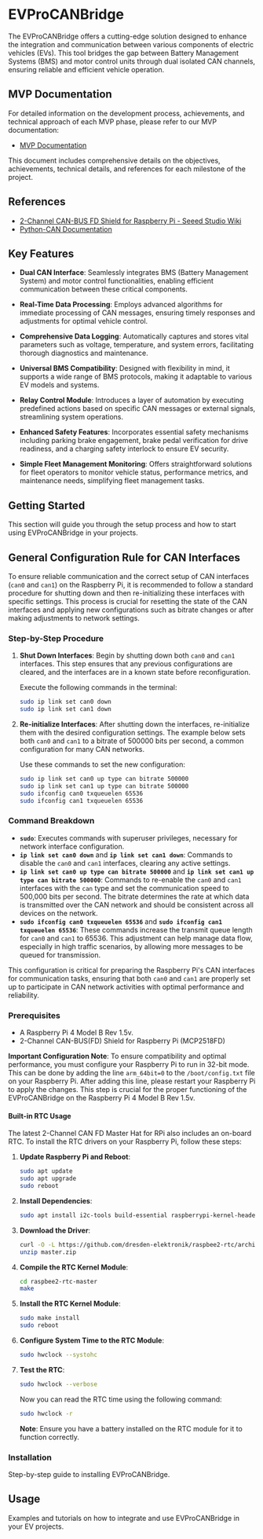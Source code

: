 # EVProCANBridge

The EVProCANBridge offers a cutting-edge solution designed to enhance the integration and communication between various components of electric vehicles (EVs). This tool bridges the gap between Battery Management Systems (BMS) and motor control units through dual isolated CAN channels, ensuring reliable and efficient vehicle operation.


## MVP Documentation

For detailed information on the development process, achievements, and technical approach of each MVP phase, please refer to our MVP documentation:

- [MVP Documentation](docs/MVP_DOC.md)

This document includes comprehensive details on the objectives, achievements, technical details, and references for each milestone of the project.

## References

- [2-Channel CAN-BUS FD Shield for Raspberry Pi - Seeed Studio Wiki](https://wiki.seeedstudio.com/2-Channel-CAN-BUS-FD-Shield-for-Raspberry-Pi/)
- [Python-CAN Documentation](https://python-can.readthedocs.io/en/stable/)

## Key Features


- **Dual CAN Interface**: Seamlessly integrates BMS (Battery Management System) and motor control functionalities, enabling efficient communication between these critical components.

- **Real-Time Data Processing**: Employs advanced algorithms for immediate processing of CAN messages, ensuring timely responses and adjustments for optimal vehicle control.

- **Comprehensive Data Logging**: Automatically captures and stores vital parameters such as voltage, temperature, and system errors, facilitating thorough diagnostics and maintenance.

- **Universal BMS Compatibility**: Designed with flexibility in mind, it supports a wide range of BMS protocols, making it adaptable to various EV models and systems.

- **Relay Control Module**: Introduces a layer of automation by executing predefined actions based on specific CAN messages or external signals, streamlining system operations.

- **Enhanced Safety Features**: Incorporates essential safety mechanisms including parking brake engagement, brake pedal verification for drive readiness, and a charging safety interlock to ensure EV security.

- **Simple Fleet Management Monitoring**: Offers straightforward solutions for fleet operators to monitor vehicle status, performance metrics, and maintenance needs, simplifying fleet management tasks.

## Getting Started

This section will guide you through the setup process and how to start using EVProCANBridge in your projects.

## General Configuration Rule for CAN Interfaces

To ensure reliable communication and the correct setup of CAN interfaces (`can0` and `can1`) on the Raspberry Pi, it is recommended to follow a standard procedure for shutting down and then re-initializing these interfaces with specific settings. This process is crucial for resetting the state of the CAN interfaces and applying new configurations such as bitrate changes or after making adjustments to network settings.

### Step-by-Step Procedure

1. **Shut Down Interfaces**: Begin by shutting down both `can0` and `can1` interfaces. This step ensures that any previous configurations are cleared, and the interfaces are in a known state before reconfiguration.
   
   Execute the following commands in the terminal:
   ```bash
   sudo ip link set can0 down
   sudo ip link set can1 down
   ```
   
2. **Re-initialize Interfaces**: After shutting down the interfaces, re-initialize them with the desired configuration settings. The example below sets both `can0` and `can1` to a bitrate of 500000 bits per second, a common configuration for many CAN networks.
   
   Use these commands to set the new configuration:
   ```bash
   sudo ip link set can0 up type can bitrate 500000
   sudo ip link set can1 up type can bitrate 500000
   sudo ifconfig can0 txqueuelen 65536
   sudo ifconfig can1 txqueuelen 65536
   ```

### Command Breakdown

- **`sudo`**: Executes commands with superuser privileges, necessary for network interface configuration.
- **`ip link set can0 down`** and **`ip link set can1 down`**: Commands to disable the `can0` and `can1` interfaces, clearing any active settings.
- **`ip link set can0 up type can bitrate 500000`** and **`ip link set can1 up type can bitrate 500000`**: Commands to re-enable the `can0` and `can1` interfaces with the `can` type and set the communication speed to 500,000 bits per second. The bitrate determines the rate at which data is transmitted over the CAN network and should be consistent across all devices on the network.
- **`sudo ifconfig can0 txqueuelen 65536`** and **`sudo ifconfig can1 txqueuelen 65536`**: These commands increase the transmit queue length for `can0` and `can1` to 65536. This adjustment can help manage data flow, especially in high traffic scenarios, by allowing more messages to be queued for transmission.

This configuration is critical for preparing the Raspberry Pi's CAN interfaces for communication tasks, ensuring that both `can0` and `can1` are properly set up to participate in CAN network activities with optimal performance and reliability.

### Prerequisites

- A Raspberry Pi 4 Model B Rev 1.5v.
- 2-Channel CAN-BUS(FD) Shield for Raspberry Pi (MCP2518FD)

**Important Configuration Note**: To ensure compatibility and optimal performance, you must configure your Raspberry Pi to run in 32-bit mode. This can be done by adding the line `arm_64bit=0` to the `/boot/config.txt` file on your Raspberry Pi. After adding this line, please restart your Raspberry Pi to apply the changes. This step is crucial for the proper functioning of the EVProCANBridge on the Raspberry Pi 4 Model B Rev 1.5v.

#### Built-in RTC Usage

The latest 2-Channel CAN FD Master Hat for RPi also includes an on-board RTC. To install the RTC drivers on your Raspberry Pi, follow these steps:

1. **Update Raspberry Pi and Reboot**:
    ```bash
    sudo apt update
    sudo apt upgrade
    sudo reboot
    ```

2. **Install Dependencies**:
    ```bash
    sudo apt install i2c-tools build-essential raspberrypi-kernel-headers
    ```

3. **Download the Driver**:
    ```bash
    curl -O -L https://github.com/dresden-elektronik/raspbee2-rtc/archive/master.zip
    unzip master.zip
    ```

4. **Compile the RTC Kernel Module**:
    ```bash
    cd raspbee2-rtc-master
    make
    ```

5. **Install the RTC Kernel Module**:
    ```bash
    sudo make install
    sudo reboot
    ```

6. **Configure System Time to the RTC Module**:
    ```bash
    sudo hwclock --systohc
    ```

7. **Test the RTC**:
    ```bash
    sudo hwclock --verbose
    ```

    Now you can read the RTC time using the following command:
    ```bash
    sudo hwclock -r
    ```

    **Note**: Ensure you have a battery installed on the RTC module for it to function correctly.


### Installation

Step-by-step guide to installing EVProCANBridge.

## Usage

Examples and tutorials on how to integrate and use EVProCANBridge in your EV projects.

